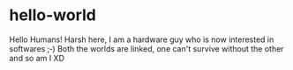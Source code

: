 # hello-world

Hello Humans!
Harsh here, I am a hardware guy who is now interested in softwares ;‑)
Both the worlds are linked, one can't survive without the other and so am I XD
